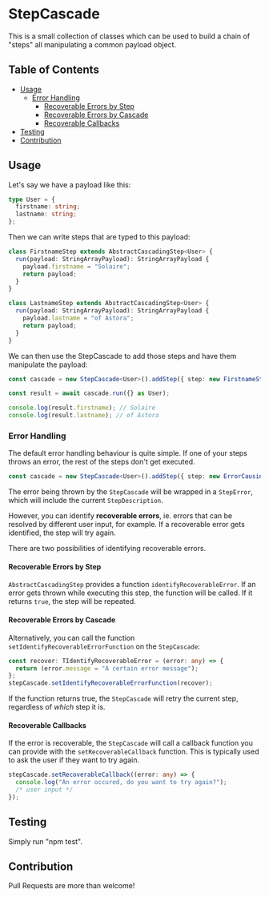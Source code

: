 # StepCascade <!-- omit in toc -->

This is a small collection of classes which can be used to build a chain of "steps" all manipulating a common payload object.

## Table of Contents <!-- omit in toc -->

- [Usage](#usage)
  - [Error Handling](#error-handling)
    - [Recoverable Errors by Step](#recoverable-errors-by-step)
    - [Recoverable Errors by Cascade](#recoverable-errors-by-cascade)
    - [Recoverable Callbacks](#recoverable-callbacks)
- [Testing](#testing)
- [Contribution](#contribution)

## Usage

Let's say we have a payload like this:

```typescript
type User = {
  firstname: string;
  lastname: string;
};
```

Then we can write steps that are typed to this payload:

```typescript
class FirstnameStep extends AbstractCascadingStep<User> {
  run(payload: StringArrayPayload): StringArrayPayload {
    payload.firstname = "Solaire";
    return payload;
  }
}

class LastnameStep extends AbstractCascadingStep<User> {
  run(payload: StringArrayPayload): StringArrayPayload {
    payload.lastname = "of Astora";
    return payload;
  }
}
```

We can then use the StepCascade to add those steps and have them manipulate the payload:

```typescript
const cascade = new StepCascade<User>().addStep({ step: new FirstnameStep() }).addStep({ step: new LastnameStep() });

const result = await cascade.run({} as User);

console.log(result.firstname); // Solaire
console.log(result.lastname); // of Astora
```

### Error Handling

The default error handling behaviour is quite simple. If one of your steps throws an error, the rest of the steps don't get executed.

```typescript
const cascade = new StepCascade<User>().addStep({ step: new ErrorCausingStep() }).addStep({ step: new LastnameSTep() }); // Will never get called
```

The error being thrown by the `StepCascade` will be wrapped in a `StepError`, which will include the current `StepDescription`.

However, you can identify **recoverable errors**, ie. errors that can be resolved by different user input, for example. If a recoverable error gets identified, the step will try again.

There are two possibilities of identifying recoverable errors.

#### Recoverable Errors by Step

`AbstractCascadingStep` provides a function `identifyRecoverableError`. If an error gets thrown while executing this step, the function will be called. If it returns `true`, the step will be repeated.

#### Recoverable Errors by Cascade

Alternatively, you can call the function `setIdentifyRecoverableErrorFunction` on the `StepCascade`:

```typescript
const recover: TIdentifyRecoverableError = (error: any) => {
  return (error.message = "A certain error message");
};
stepCascade.setIdentifyRecoverableErrorFunction(recover);
```

If the function returns true, the `StepCascade` will retry the current step, regardless of _which_ step it is.

#### Recoverable Callbacks

If the error is recoverable, the `StepCascade` will call a callback function you can provide with the `setRecoverableCallback` function. This is typically used to ask the user if they want to try again.

```typescript
stepCascade.setRecoverableCallback((error: any) => {
  console.log("An error occured, do you want to try again?");
  /* user input */
});
```

## Testing

Simply run "npm test".

## Contribution

Pull Requests are more than welcome!
